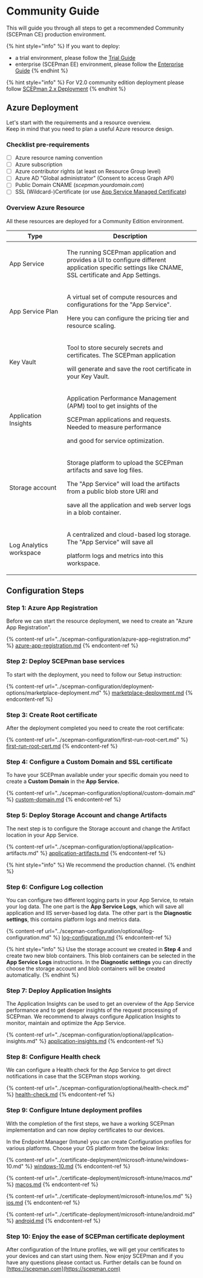 # Community Guide

This will guide you through all steps to get a recommended Community (SCEPman CE) production environment.

{% hint style="info" %}
If you want to deploy:

* a trial environment, please follow the [Trial Guide](trial-guide.md)
* enterprise (SCEPman EE) environment, please follow the [Enterprise Guide](enterprise-guide.md)
{% endhint %}

{% hint style="info" %}
For V2.0 community edition deployment please follow [SCEPman 2.x Deployment](scepman-2.x-deployment.md)&#x20;
{% endhint %}

## Azure Deployment

Let's start with the requirements and a resource overview.\
Keep in mind that you need to plan a useful Azure resource design.

### Checklist pre-requirements

* [ ] Azure resource naming convention
* [ ] Azure subscription
* [ ] Azure contributor rights (at least on Resource Group level)
* [ ] Azure AD "Global administrator" (Consent to access Graph API)
* [ ] Public Domain CNAME (_scepman.yourdomain.com_)
* [ ] SSL (Wildcard-)Certificate (or use [App Service Managed Certificate](https://docs.microsoft.com/en-us/azure/app-service/configure-ssl-certificate#create-a-free-certificate-preview))

### Overview Azure Resource

All these resources are deployed for a Community Edition environment.

| Type                    | Description                                                                                                                                                                                                                          |
| ----------------------- | ------------------------------------------------------------------------------------------------------------------------------------------------------------------------------------------------------------------------------------ |
| App Service             | <p>The running SCEPman application and provides a UI to configure different<br>application specific settings like CNAME, SSL certificate and App Settings.</p>                                                                       |
| App Service Plan        | <p>A virtual set of compute resources and configurations for the "App Service".</p><p>Here you can configure the pricing tier and resource scaling.</p>                                                                              |
| Key Vault               | <p>Tool to store securely secrets and certificates. The SCEPman application</p><p>will generate and save the root certificate in your Key Vault.</p>                                                                                 |
| Application Insights    | <p>Application Performance Management (APM) tool to get insights of the</p><p>SCEPman applications and requests. Needed to measure performance</p><p>and good for service optimization.</p>                                          |
| Storage account         | <p>Storage platform to upload the SCEPman artifacts and save log files.</p><p>The "App Service" will load the artifacts from a public blob store URI and</p><p>save all the application and web server logs in a blob container.</p> |
| Log Analytics workspace | <p>A centralized and cloud-based log storage. The "App Service" will save all</p><p>platform logs and metrics into this workspace.</p>                                                                                               |

## Configuration Steps

### Step 1: Azure App Registration

Before we can start the resource deployment, we need to create an "Azure App Registration".

{% content-ref url="../scepman-configuration/azure-app-registration.md" %}
[azure-app-registration.md](../scepman-configuration/azure-app-registration.md)
{% endcontent-ref %}

### Step 2: Deploy SCEPman base services

To start with the deployment, you need to follow our Setup instruction:

{% content-ref url="../scepman-configuration/deployment-options/marketplace-deployment.md" %}
[marketplace-deployment.md](../scepman-configuration/deployment-options/marketplace-deployment.md)
{% endcontent-ref %}

### Step 3: Create Root certificate

After the deployment completed you need to create the root certificate:

{% content-ref url="../scepman-configuration/first-run-root-cert.md" %}
[first-run-root-cert.md](../scepman-configuration/first-run-root-cert.md)
{% endcontent-ref %}

### Step 4: Configure a Custom Domain and SSL certificate

To have your SCEPman available under your specific domain you need to create a **Custom Domain** in the **App Service.**

{% content-ref url="../scepman-configuration/optional/custom-domain.md" %}
[custom-domain.md](../scepman-configuration/optional/custom-domain.md)
{% endcontent-ref %}

### Step 5: Deploy Storage Account and change Artifacts

The next step is to configure the Storage account and change the Artifact location in your App Service.

{% content-ref url="../scepman-configuration/optional/application-artifacts.md" %}
[application-artifacts.md](../scepman-configuration/optional/application-artifacts.md)
{% endcontent-ref %}

{% hint style="info" %}
We recommend the production channel.
{% endhint %}

### Step 6: Configure Log collection

You can configure two different logging parts in your App Service, to retain your log data. The one part is the **App Service Logs**, which will save all application and IIS server-based log data. The other part is the **Diagnostic settings**, this contains platform logs and metrics data.

{% content-ref url="../scepman-configuration/optional/log-configuration.md" %}
[log-configuration.md](../scepman-configuration/optional/log-configuration.md)
{% endcontent-ref %}

{% hint style="info" %}
Use the storage account we created in **Step 4** and create two new blob containers. This blob containers can be selected in the **App Service Logs** instructions. In the **Diagnostic settings** you can directly choose the storage account and blob containers will be created automatically.
{% endhint %}

### Step 7: Deploy Application Insights

The Application Insights can be used to get an overview of the App Service performance and to get deeper insights of the request processing of SCEPman. We recommend to always configure Application Insights to monitor, maintain and optimize the App Service.

{% content-ref url="../scepman-configuration/optional/application-insights.md" %}
[application-insights.md](../scepman-configuration/optional/application-insights.md)
{% endcontent-ref %}

### Step 8: Configure Health check

We can configure a Health check for the App Service to get direct notifications in case that the SCEPman stops working.

{% content-ref url="../scepman-configuration/optional/health-check.md" %}
[health-check.md](../scepman-configuration/optional/health-check.md)
{% endcontent-ref %}

### Step 9: Configure Intune deployment profiles

With the completion of the first steps, we have a working SCEPman implementation and can now deploy certificates to our devices.

In the Endpoint Manager (Intune) you can create Configuration profiles for various platforms. Choose your OS platform from the below links:

{% content-ref url="../certificate-deployment/microsoft-intune/windows-10.md" %}
[windows-10.md](../certificate-deployment/microsoft-intune/windows-10.md)
{% endcontent-ref %}

{% content-ref url="../certificate-deployment/microsoft-intune/macos.md" %}
[macos.md](../certificate-deployment/microsoft-intune/macos.md)
{% endcontent-ref %}

{% content-ref url="../certificate-deployment/microsoft-intune/ios.md" %}
[ios.md](../certificate-deployment/microsoft-intune/ios.md)
{% endcontent-ref %}

{% content-ref url="../certificate-deployment/microsoft-intune/android.md" %}
[android.md](../certificate-deployment/microsoft-intune/android.md)
{% endcontent-ref %}

### Step 10: Enjoy the ease of SCEPman certificate deployment

After configuration of the Intune profiles, we will get your certificates to your devices and can start using them. Now enjoy SCEPman and if you have any questions please contact us. Further details can be found on [https://scepman.com](https://scepman.com)
